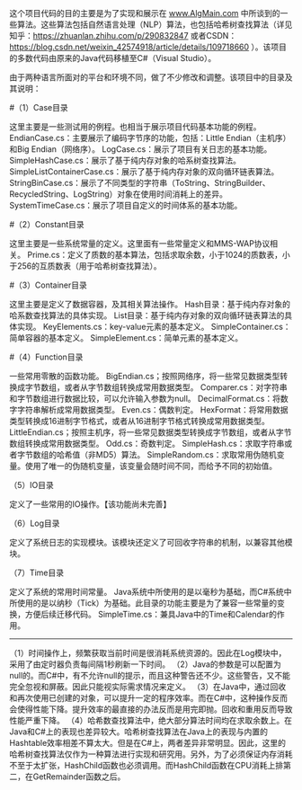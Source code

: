 这个项目代码的目的主要是为了实现和展示在 www.AlgMain.com 中所谈到的一些算法。这些算法包括自然语言处理（NLP）算法，也包括哈希树查找算法（详见知乎：https://zhuanlan.zhihu.com/p/290832847 或者CSDN：https://blog.csdn.net/weixin_42574918/article/details/109718660 ）。该项目的多数代码由原来的Java代码移植至C#（Visual Studio）。

由于两种语言所面对的平台和环境不同，做了不少修改和调整。该项目中的目录及其说明：

#（1）Case目录

  这里主要是一些测试用的例程。也相当于展示项目代码基本功能的例程。
  EndianCase.cs：主要展示了编码字节序的功能，包括：Little Endian（主机序）和Big Endian（网络序）。
  LogCase.cs：展示了项目有关日志的基本功能。
  SimpleHashCase.cs：展示了基于纯内存对象的哈系树查找算法。
  SimpleListContainerCase.cs：展示了基于纯内存对象的双向循环链表算法。
  StringBinCase.cs：展示了不同类型的字符串（ToString、StringBuilder、RecycledString、LogString）对象在使用时间消耗上的差异。
  SystemTimeCase.cs：展示了项目自定义的时间体系的基本功能。

#（2）Constant目录

  这里主要是一些系统常量的定义。这里面有一些常量定义和MMS-WAP协议相关。
  Prime.cs：定义了质数的基本算法，包括求取余数，小于1024的质数表，小于256的互质数表（用于哈希树查找算法）。

#（3）Container目录

  这里主要是定义了数据容器，及其相关算法操作。
  Hash目录：基于纯内存对象的哈系数查找算法的具体实现。
  List目录：基于纯内存对象的双向循环链表算法的具体实现。
  KeyElements.cs：key-value元素的基本定义。
  SimpleContainer.cs：简单容器的基本定义。
  SimpleElement.cs：简单元素的基本定义。

#（4）Function目录

  一些常用零散的函数功能。
  BigEndian.cs；按照网络序，将一些常见数据类型转换成字节数组，或者从字节数组转换成常用数据类型。
  Comparer.cs：对字符串和字节数组进行数据比较，可以允许输入参数为null。
  DecimalFormat.cs：将数字字符串解析成常用数据类型。
  Even.cs：偶数判定。
  HexFormat：将常用数据类型转换成16进制字节格式，或者从16进制字节格式转换成常用数据类型。
  LittleEndian.cs；按照主机序，将一些常见数据类型转换成字节数组，或者从字节数组转换成常用数据类型。
  Odd.cs：奇数判定。
  SimpleHash.cs：求取字符串或者字节数组的哈希值（非MD5）算法。
  SimpleRandom.cs：求取常用伪随机变量。使用了唯一的伪随机变量，该变量会随时间不同，而给予不同的初始值。

（5）IO目录

  定义了一些常用的IO操作。【该功能尚未完善】

（6）Log目录

  定义了系统日志的实现模块。该模块还定义了可回收字符串的机制，以兼容其他模块。
  
（7）Time目录

  定义了系统的常用时间常量。
  Java系统中所使用的是以毫秒为基础，而C#系统中所使用的是以纳秒（Tick）为基础。此目录的功能主要是为了兼容一些常量的变换，方便后续迁移代码。
  SimpleTime.cs：兼具Java中的Time和Calendar的作用。

--------------------------------------------------------------------------------
（1）时间操作上，频繁获取当前时间是很消耗系统资源的。因此在Log模块中，采用了由定时器负责每间隔1秒刷新一下时间。
（2）Java的参数是可以配置为null的。而C#中，有不允许null的提示，而且这种警告还不少。这些警告，又不能完全忽视和屏蔽。因此只能视实际需求情况来定义。
（3）在Java中，通过回收和再次使用已创建的对象，可以提升一定的程序效率。而在C#中，这种操作反而会使得性能下降。提升效率的最直接的办法反而是用完即抛。回收和重用反而导致性能严重下降。
（4）哈希数查找算法中，绝大部分算法时间均在求取余数上。在Java和C#上的表现也差异较大。哈希树查找算法在Java上的表现与内置的Hashtable效率相差不算太大。但是在C#上，两者差异非常明显。因此，这里的哈希树查找算法仅作为一种算法进行实现和研究用。另外，为了必须保证内存消耗不至于太扩张，HashChild函数也必须调用。而HashChild函数在CPU消耗上排第二，在GetRemainder函数之后。
